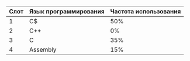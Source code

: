 | Слот | Язык программирования | Частота использования |
|------|-----------------------|-
| 1 | C$ | 50% |
| 2 | С++ | 0% |
| 3 | C | 35% |
| 4 | Assembly | 15% |
